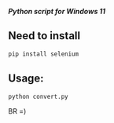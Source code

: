 ***Python script for Windows 11***

## Need to install

```python
pip install selenium
```
## Usage:
```python
python convert.py
```
BR =)
